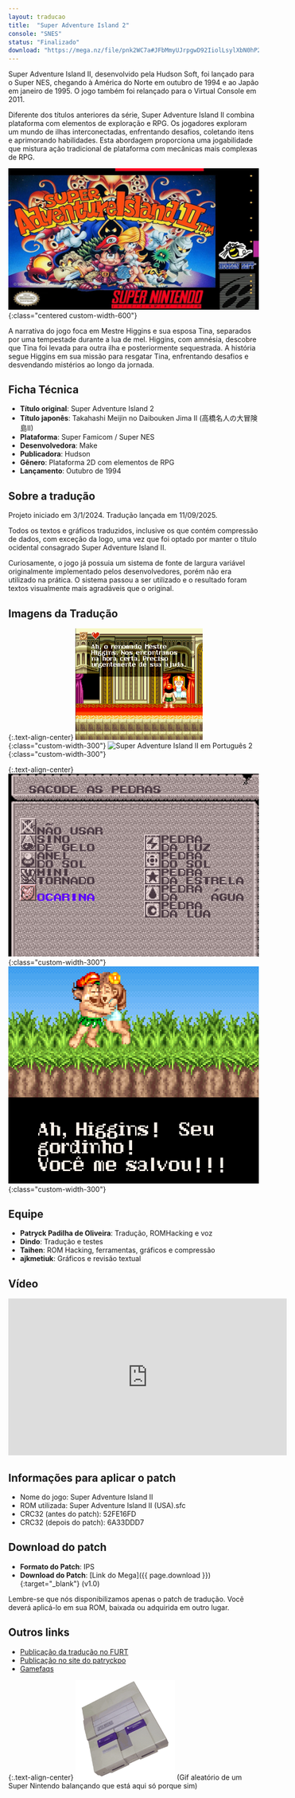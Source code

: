 ```yaml
---
layout: traducao
title:  "Super Adventure Island 2"
console: "SNES"
status: "Finalizado"
download: "https://mega.nz/file/pnk2WC7a#JFbMmyUJrpgwD92IiolLsylXbN0hP2z3YZd5VW2rNR4"
---
```


Super Adventure Island II, desenvolvido pela Hudson Soft, foi lançado para o Super NES, chegando à América do Norte em outubro de 1994 e ao Japão em janeiro de 1995. O jogo também foi relançado para o Virtual Console em 2011.

Diferente dos títulos anteriores da série, Super Adventure Island II combina plataforma com elementos de exploração e RPG. Os jogadores exploram um mundo de ilhas interconectadas, enfrentando desafios, coletando itens e aprimorando habilidades. Esta abordagem proporciona uma jogabilidade que mistura ação tradicional de plataforma com mecânicas mais complexas de RPG.

![Super Adventure Island 2](/img/projeto_sai2/sai2_01.jpeg){:class="centered custom-width-600"}

A narrativa do jogo foca em Mestre Higgins e sua esposa Tina, separados por uma tempestade durante a lua de mel. Higgins, com amnésia, descobre que Tina foi levada para outra ilha e posteriormente sequestrada. A história segue Higgins em sua missão para resgatar Tina, enfrentando desafios e desvendando mistérios ao longo da jornada.

## Ficha Técnica

- **Título original**: Super Adventure Island 2
- **Título japonês**: Takahashi Meijin no Daibouken Jima II (高橋名人の大冒険島II)
- **Plataforma**: Super Famicom / Super NES
- **Desenvolvedora**: Make
- **Publicadora**: Hudson
- **Gênero**: Plataforma 2D com elementos de RPG
- **Lançamento**: Outubro de 1994

## Sobre a tradução

Projeto iniciado em 3/1/2024. Tradução lançada em 11/09/2025.

Todos os textos e gráficos traduzidos, inclusive os que contém compressão de dados, com exceção da logo, uma vez que foi optado por manter o título ocidental consagrado Super Adventure Island II.

Curiosamente, o jogo já possuia um sistema de fonte de largura variável originalmente implementado pelos desenvolvedores, porém não era utilizado na prática. O sistema passou a ser utilizado e o resultado foram textos visualmente mais agradáveis que o original.

## Imagens da Tradução

{:.text-align-center}
![Super Adventure Island II em Português 1](/img/projeto_sai2/sai2_print1.png){:class="custom-width-300"}
![Super Adventure Island II em Português 2](/img/projeto_sai2/sai2_print2.gif){:class="custom-width-300"}

{:.text-align-center}
![Super Adventure Island II em Português 3](/img/projeto_sai2/sai2_print3.png){:class="custom-width-300"}
![Super Adventure Island II em Português 4](/img/projeto_sai2/sai2_print4.png){:class="custom-width-300"}


## Equipe

- **Patryck Padilha de Oliveira**: Tradução, ROMHacking e voz
- **Dindo**: Tradução e testes
- **Taihen**: ROM Hacking, ferramentas, gráficos e compressão
- **ajkmetiuk**: Gráficos e revisão textual

## Vídeo

<center><iframe src="https://www.youtube.com/embed/Os7vDy4AKzQ" width="560" height="315" frameborder="0" class="centered" title="YouTube video player" allow="accelerometer; autoplay; clipboard-write; encrypted-media; gyroscope; picture-in-picture; web-share" allowfullscreen></iframe></center>

## Informações para aplicar o patch

- Nome do jogo: Super Adventure Island II
- ROM utilizada: Super Adventure Island II (USA).sfc
- CRC32 (antes do patch): 52FE16FD
- CRC32 (depois do patch): 6A33DDD7

## Download do patch

- **Formato do Patch**: IPS
- **Download do Patch**: [Link do Mega]({{ page.download }}){:target="_blank"} (v1.0)

Lembre-se que nós disponibilizamos apenas o patch de tradução. Você deverá aplicá-lo em sua ROM, baixada ou adquirida em outro lugar.

## Outros links

- [Publicação da tradução no FURT](https://www.romhacking.net.br/index.php?topic=3142.0)
- [Publicação no site do patryckpo](https://patryckpo.com/traducoes/projetos/)
- [Gamefaqs](https://gamefaqs.gamespot.com/snes/588708-super-adventure-island-ii)

{:.text-align-center}
<img src="/img/misc/snes_shake.gif" alt="" width="200" class="centered">
(Gif aleatório de um Super Nintendo balançando que está aqui só porque sim)